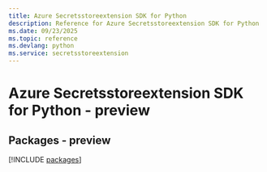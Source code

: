 ```yaml
---
title: Azure Secretsstoreextension SDK for Python
description: Reference for Azure Secretsstoreextension SDK for Python
ms.date: 09/23/2025
ms.topic: reference
ms.devlang: python
ms.service: secretsstoreextension
---
```

# Azure Secretsstoreextension SDK for Python - preview
## Packages - preview
[!INCLUDE [packages](secretsstoreextension-index.md)]
